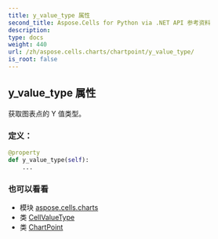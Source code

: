 ```yaml
---
title: y_value_type 属性
second_title: Aspose.Cells for Python via .NET API 参考资料
description:
type: docs
weight: 440
url: /zh/aspose.cells.charts/chartpoint/y_value_type/
is_root: false
---
```

## y_value_type 属性

获取图表点的 Y 值类型。
### 定义：
```python
@property
def y_value_type(self):
    ...
```

### 也可以看看
* 模块 [aspose.cells.charts](../../)
* 类 [CellValueType](/cells/python-net/zh/aspose.cells/cellvaluetype)
* 类 [ChartPoint](/cells/python-net/zh/aspose.cells.charts/chartpoint)
